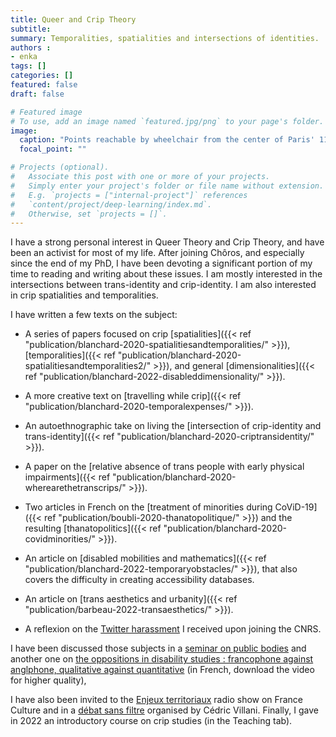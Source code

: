 ```yaml
---
title: Queer and Crip Theory
subtitle: 
summary: Temporalities, spatialities and intersections of identities.
authors : 
- enka
tags: []
categories: []
featured: false
draft: false

# Featured image
# To use, add an image named `featured.jpg/png` to your page's folder. 
image:
  caption: "Points reachable by wheelchair from the center of Paris' 11th discrit."
  focal_point: ""

# Projects (optional).
#   Associate this post with one or more of your projects.
#   Simply enter your project's folder or file name without extension.
#   E.g. `projects = ["internal-project"]` references 
#   `content/project/deep-learning/index.md`.
#   Otherwise, set `projects = []`.
---
```

I have a strong personal interest in Queer Theory and Crip Theory, and have been an activist for most of my life. After joining Chôros, and especially since the end of my PhD, I have been devoting a significant portion of my time to reading and writing about these issues. I am mostly interested in the intersections between trans-identity and crip-identity. I am also interested in crip spatialities and temporalities.

I have written a few texts on the subject:

- A series of papers focused on crip [spatialities]({{< ref "publication/blanchard-2020-spatialitiesandtemporalities/" >}}), [temporalities]({{< ref "publication/blanchard-2020-spatialitiesandtemporalities2/" >}}), and general [dimensionalities]({{< ref "publication/blanchard-2022-disableddimensionality/" >}}).

- A more creative text on [travelling while crip]({{< ref "publication/blanchard-2020-temporalexpenses/" >}}).

- An autoethnographic take on living the [intersection of crip-identity and trans-identity]({{< ref "publication/blanchard-2020-criptransidentity/" >}}).

- A paper on the [relative absence of trans people with early physical impairments]({{< ref "publication/blanchard-2020-wherearethetranscrips/" >}}).

- Two articles in French on the [treatment of minorities during CoViD-19]({{< ref "publication/boubli-2020-thanatopolitique/" >}}) and the resulting [thanatopolitics]({{< ref "publication/blanchard-2020-covidminorities/" >}}).


- An article on [disabled mobilities and mathematics]({{< ref "publication/blanchard-2022-temporaryobstacles/" >}}), that also covers the difficulty in creating accessibility databases. 

- An article on [trans aesthetics and urbanity]({{< ref "publication/barbeau-2022-transaesthetics/" >}}).

- A reflexion on the  [Twitter harassment](https://academia.hypotheses.org/39675) I received upon joining the CNRS.

I have  been discussed those subjects in a  [seminar on public bodies](https://www.youtube.com/watch?v=MiMaQ4zdwxM) and another one on [the oppositions in disability studies : francophone against anglphone, qualitative against quantitative](https://pod.uphf.fr/video/4489-20230112-seminaire-mh2-enka-blanchard/) (in French, download the video for higher quality), 

I have also been invited to the [Enjeux territoriaux](https://www.radiofrance.fr/franceculture/podcasts/les-enjeux-territoriaux/le-territoire-vecu-des-personnes-handicapees-5395514) radio show on France Culture and in a [débat sans filtre](https://www.youtube.com/watch?v=aIVfXQc3COM&t) organised by Cédric Villani. Finally, I gave in 2022 an introductory course on crip studies (in the Teaching tab). 